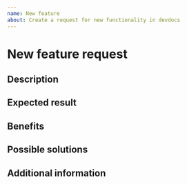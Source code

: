 ```yaml
---
name: New feature
about: Create a request for new functionality in devdocs
---
```


# New feature request

## Description

<!-- (REQUIRED) Describe the feature you want added to devdocs -->

## Expected result

<!-- (REQUIRED) What is the expected result/behavior of this feature? -->

## Benefits

<!-- (REQUIRED) How does this feature improve the devdocs experience? -->

## Possible solutions

<!-- (OPTIONAL) What would a solution for this issue look like? -->

## Additional information

<!-- (OPTIONAL) What other information can you provide about this feature? -->

<!--
Thank you for taking the time to report this issue!
GitHub Issues should only be created for problems/topics related to this project's codebase.

Before submitting this issue, please make sure you are complying with our Code of Conduct:
https://github.com/magento/devdocs/blob/master/.github/CODE_OF_CONDUCT.md

Issues that do not comply with our Code of Conduct or do not contain enough information may be closed at the maintainers' discretion.

Feel free to remove this section before creating this issue.
-->

